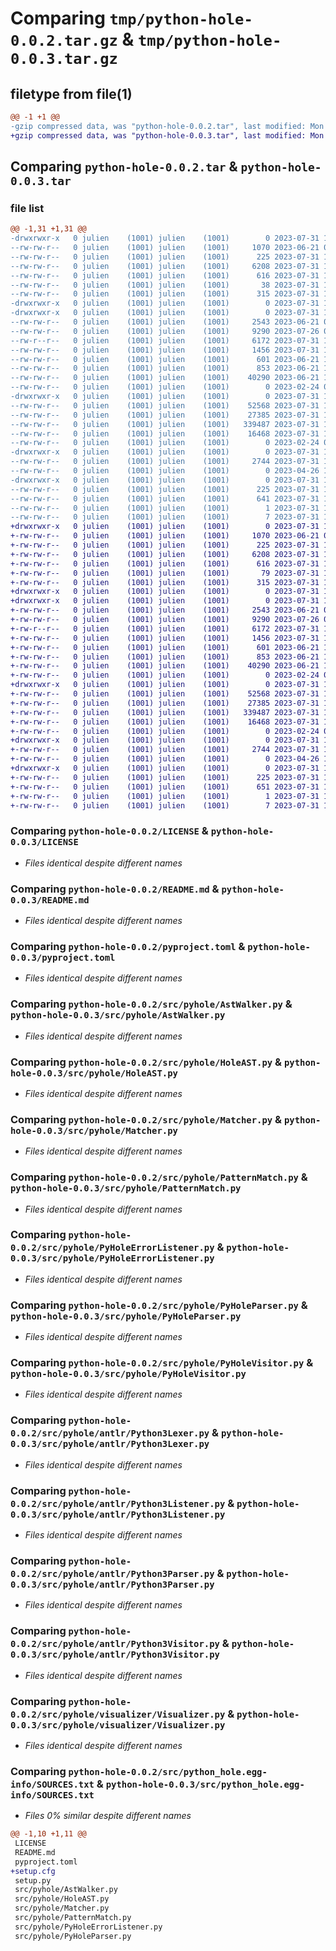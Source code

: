 # Comparing `tmp/python-hole-0.0.2.tar.gz` & `tmp/python-hole-0.0.3.tar.gz`

## filetype from file(1)

```diff
@@ -1 +1 @@
-gzip compressed data, was "python-hole-0.0.2.tar", last modified: Mon Jul 31 13:18:55 2023, max compression
+gzip compressed data, was "python-hole-0.0.3.tar", last modified: Mon Jul 31 13:21:04 2023, max compression
```

## Comparing `python-hole-0.0.2.tar` & `python-hole-0.0.3.tar`

### file list

```diff
@@ -1,31 +1,31 @@
-drwxrwxr-x   0 julien    (1001) julien    (1001)        0 2023-07-31 13:18:55.068118 python-hole-0.0.2/
--rw-rw-r--   0 julien    (1001) julien    (1001)     1070 2023-06-21 07:56:44.000000 python-hole-0.0.2/LICENSE
--rw-rw-r--   0 julien    (1001) julien    (1001)      225 2023-07-31 13:18:55.068118 python-hole-0.0.2/PKG-INFO
--rw-rw-r--   0 julien    (1001) julien    (1001)     6208 2023-07-31 12:49:54.000000 python-hole-0.0.2/README.md
--rw-rw-r--   0 julien    (1001) julien    (1001)      616 2023-07-31 12:10:55.000000 python-hole-0.0.2/pyproject.toml
--rw-rw-r--   0 julien    (1001) julien    (1001)       38 2023-07-31 13:18:55.068118 python-hole-0.0.2/setup.cfg
--rw-rw-r--   0 julien    (1001) julien    (1001)      315 2023-07-31 13:14:19.000000 python-hole-0.0.2/setup.py
-drwxrwxr-x   0 julien    (1001) julien    (1001)        0 2023-07-31 13:18:55.064118 python-hole-0.0.2/src/
-drwxrwxr-x   0 julien    (1001) julien    (1001)        0 2023-07-31 13:18:55.064118 python-hole-0.0.2/src/pyhole/
--rw-rw-r--   0 julien    (1001) julien    (1001)     2543 2023-06-21 08:13:50.000000 python-hole-0.0.2/src/pyhole/AstWalker.py
--rw-rw-r--   0 julien    (1001) julien    (1001)     9290 2023-07-26 08:26:03.000000 python-hole-0.0.2/src/pyhole/HoleAST.py
--rw-r--r--   0 julien    (1001) julien    (1001)     6172 2023-07-31 12:58:23.000000 python-hole-0.0.2/src/pyhole/Matcher.py
--rw-rw-r--   0 julien    (1001) julien    (1001)     1456 2023-07-31 13:01:16.000000 python-hole-0.0.2/src/pyhole/PatternMatch.py
--rw-rw-r--   0 julien    (1001) julien    (1001)      601 2023-06-21 11:52:40.000000 python-hole-0.0.2/src/pyhole/PyHoleErrorListener.py
--rw-rw-r--   0 julien    (1001) julien    (1001)      853 2023-06-21 11:52:56.000000 python-hole-0.0.2/src/pyhole/PyHoleParser.py
--rw-rw-r--   0 julien    (1001) julien    (1001)    40290 2023-06-21 12:19:25.000000 python-hole-0.0.2/src/pyhole/PyHoleVisitor.py
--rw-rw-r--   0 julien    (1001) julien    (1001)        0 2023-02-24 09:46:45.000000 python-hole-0.0.2/src/pyhole/__init__.py
-drwxrwxr-x   0 julien    (1001) julien    (1001)        0 2023-07-31 13:18:55.068118 python-hole-0.0.2/src/pyhole/antlr/
--rw-rw-r--   0 julien    (1001) julien    (1001)    52568 2023-07-31 13:03:11.000000 python-hole-0.0.2/src/pyhole/antlr/Python3Lexer.py
--rw-rw-r--   0 julien    (1001) julien    (1001)    27385 2023-07-31 13:03:11.000000 python-hole-0.0.2/src/pyhole/antlr/Python3Listener.py
--rw-rw-r--   0 julien    (1001) julien    (1001)   339487 2023-07-31 13:03:11.000000 python-hole-0.0.2/src/pyhole/antlr/Python3Parser.py
--rw-rw-r--   0 julien    (1001) julien    (1001)    16468 2023-07-31 13:03:11.000000 python-hole-0.0.2/src/pyhole/antlr/Python3Visitor.py
--rw-rw-r--   0 julien    (1001) julien    (1001)        0 2023-02-24 09:53:34.000000 python-hole-0.0.2/src/pyhole/antlr/__init__.py
-drwxrwxr-x   0 julien    (1001) julien    (1001)        0 2023-07-31 13:18:55.068118 python-hole-0.0.2/src/pyhole/visualizer/
--rw-rw-r--   0 julien    (1001) julien    (1001)     2744 2023-07-31 13:01:44.000000 python-hole-0.0.2/src/pyhole/visualizer/Visualizer.py
--rw-rw-r--   0 julien    (1001) julien    (1001)        0 2023-04-26 13:22:46.000000 python-hole-0.0.2/src/pyhole/visualizer/__init__.py
-drwxrwxr-x   0 julien    (1001) julien    (1001)        0 2023-07-31 13:18:55.068118 python-hole-0.0.2/src/python_hole.egg-info/
--rw-rw-r--   0 julien    (1001) julien    (1001)      225 2023-07-31 13:18:55.000000 python-hole-0.0.2/src/python_hole.egg-info/PKG-INFO
--rw-rw-r--   0 julien    (1001) julien    (1001)      641 2023-07-31 13:18:55.000000 python-hole-0.0.2/src/python_hole.egg-info/SOURCES.txt
--rw-rw-r--   0 julien    (1001) julien    (1001)        1 2023-07-31 13:18:55.000000 python-hole-0.0.2/src/python_hole.egg-info/dependency_links.txt
--rw-rw-r--   0 julien    (1001) julien    (1001)        7 2023-07-31 13:18:55.000000 python-hole-0.0.2/src/python_hole.egg-info/top_level.txt
+drwxrwxr-x   0 julien    (1001) julien    (1001)        0 2023-07-31 13:21:04.522018 python-hole-0.0.3/
+-rw-rw-r--   0 julien    (1001) julien    (1001)     1070 2023-06-21 07:56:44.000000 python-hole-0.0.3/LICENSE
+-rw-rw-r--   0 julien    (1001) julien    (1001)      225 2023-07-31 13:21:04.522018 python-hole-0.0.3/PKG-INFO
+-rw-rw-r--   0 julien    (1001) julien    (1001)     6208 2023-07-31 12:49:54.000000 python-hole-0.0.3/README.md
+-rw-rw-r--   0 julien    (1001) julien    (1001)      616 2023-07-31 12:10:55.000000 python-hole-0.0.3/pyproject.toml
+-rw-rw-r--   0 julien    (1001) julien    (1001)       79 2023-07-31 13:21:04.522018 python-hole-0.0.3/setup.cfg
+-rw-rw-r--   0 julien    (1001) julien    (1001)      315 2023-07-31 13:21:03.000000 python-hole-0.0.3/setup.py
+drwxrwxr-x   0 julien    (1001) julien    (1001)        0 2023-07-31 13:21:04.522018 python-hole-0.0.3/src/
+drwxrwxr-x   0 julien    (1001) julien    (1001)        0 2023-07-31 13:21:04.522018 python-hole-0.0.3/src/pyhole/
+-rw-rw-r--   0 julien    (1001) julien    (1001)     2543 2023-06-21 08:13:50.000000 python-hole-0.0.3/src/pyhole/AstWalker.py
+-rw-rw-r--   0 julien    (1001) julien    (1001)     9290 2023-07-26 08:26:03.000000 python-hole-0.0.3/src/pyhole/HoleAST.py
+-rw-r--r--   0 julien    (1001) julien    (1001)     6172 2023-07-31 12:58:23.000000 python-hole-0.0.3/src/pyhole/Matcher.py
+-rw-rw-r--   0 julien    (1001) julien    (1001)     1456 2023-07-31 13:01:16.000000 python-hole-0.0.3/src/pyhole/PatternMatch.py
+-rw-rw-r--   0 julien    (1001) julien    (1001)      601 2023-06-21 11:52:40.000000 python-hole-0.0.3/src/pyhole/PyHoleErrorListener.py
+-rw-rw-r--   0 julien    (1001) julien    (1001)      853 2023-06-21 11:52:56.000000 python-hole-0.0.3/src/pyhole/PyHoleParser.py
+-rw-rw-r--   0 julien    (1001) julien    (1001)    40290 2023-06-21 12:19:25.000000 python-hole-0.0.3/src/pyhole/PyHoleVisitor.py
+-rw-rw-r--   0 julien    (1001) julien    (1001)        0 2023-02-24 09:46:45.000000 python-hole-0.0.3/src/pyhole/__init__.py
+drwxrwxr-x   0 julien    (1001) julien    (1001)        0 2023-07-31 13:21:04.522018 python-hole-0.0.3/src/pyhole/antlr/
+-rw-rw-r--   0 julien    (1001) julien    (1001)    52568 2023-07-31 13:03:11.000000 python-hole-0.0.3/src/pyhole/antlr/Python3Lexer.py
+-rw-rw-r--   0 julien    (1001) julien    (1001)    27385 2023-07-31 13:03:11.000000 python-hole-0.0.3/src/pyhole/antlr/Python3Listener.py
+-rw-rw-r--   0 julien    (1001) julien    (1001)   339487 2023-07-31 13:03:11.000000 python-hole-0.0.3/src/pyhole/antlr/Python3Parser.py
+-rw-rw-r--   0 julien    (1001) julien    (1001)    16468 2023-07-31 13:03:11.000000 python-hole-0.0.3/src/pyhole/antlr/Python3Visitor.py
+-rw-rw-r--   0 julien    (1001) julien    (1001)        0 2023-02-24 09:53:34.000000 python-hole-0.0.3/src/pyhole/antlr/__init__.py
+drwxrwxr-x   0 julien    (1001) julien    (1001)        0 2023-07-31 13:21:04.522018 python-hole-0.0.3/src/pyhole/visualizer/
+-rw-rw-r--   0 julien    (1001) julien    (1001)     2744 2023-07-31 13:01:44.000000 python-hole-0.0.3/src/pyhole/visualizer/Visualizer.py
+-rw-rw-r--   0 julien    (1001) julien    (1001)        0 2023-04-26 13:22:46.000000 python-hole-0.0.3/src/pyhole/visualizer/__init__.py
+drwxrwxr-x   0 julien    (1001) julien    (1001)        0 2023-07-31 13:21:04.522018 python-hole-0.0.3/src/python_hole.egg-info/
+-rw-rw-r--   0 julien    (1001) julien    (1001)      225 2023-07-31 13:21:04.000000 python-hole-0.0.3/src/python_hole.egg-info/PKG-INFO
+-rw-rw-r--   0 julien    (1001) julien    (1001)      651 2023-07-31 13:21:04.000000 python-hole-0.0.3/src/python_hole.egg-info/SOURCES.txt
+-rw-rw-r--   0 julien    (1001) julien    (1001)        1 2023-07-31 13:21:04.000000 python-hole-0.0.3/src/python_hole.egg-info/dependency_links.txt
+-rw-rw-r--   0 julien    (1001) julien    (1001)        7 2023-07-31 13:21:04.000000 python-hole-0.0.3/src/python_hole.egg-info/top_level.txt
```

### Comparing `python-hole-0.0.2/LICENSE` & `python-hole-0.0.3/LICENSE`

 * *Files identical despite different names*

### Comparing `python-hole-0.0.2/README.md` & `python-hole-0.0.3/README.md`

 * *Files identical despite different names*

### Comparing `python-hole-0.0.2/pyproject.toml` & `python-hole-0.0.3/pyproject.toml`

 * *Files identical despite different names*

### Comparing `python-hole-0.0.2/src/pyhole/AstWalker.py` & `python-hole-0.0.3/src/pyhole/AstWalker.py`

 * *Files identical despite different names*

### Comparing `python-hole-0.0.2/src/pyhole/HoleAST.py` & `python-hole-0.0.3/src/pyhole/HoleAST.py`

 * *Files identical despite different names*

### Comparing `python-hole-0.0.2/src/pyhole/Matcher.py` & `python-hole-0.0.3/src/pyhole/Matcher.py`

 * *Files identical despite different names*

### Comparing `python-hole-0.0.2/src/pyhole/PatternMatch.py` & `python-hole-0.0.3/src/pyhole/PatternMatch.py`

 * *Files identical despite different names*

### Comparing `python-hole-0.0.2/src/pyhole/PyHoleErrorListener.py` & `python-hole-0.0.3/src/pyhole/PyHoleErrorListener.py`

 * *Files identical despite different names*

### Comparing `python-hole-0.0.2/src/pyhole/PyHoleParser.py` & `python-hole-0.0.3/src/pyhole/PyHoleParser.py`

 * *Files identical despite different names*

### Comparing `python-hole-0.0.2/src/pyhole/PyHoleVisitor.py` & `python-hole-0.0.3/src/pyhole/PyHoleVisitor.py`

 * *Files identical despite different names*

### Comparing `python-hole-0.0.2/src/pyhole/antlr/Python3Lexer.py` & `python-hole-0.0.3/src/pyhole/antlr/Python3Lexer.py`

 * *Files identical despite different names*

### Comparing `python-hole-0.0.2/src/pyhole/antlr/Python3Listener.py` & `python-hole-0.0.3/src/pyhole/antlr/Python3Listener.py`

 * *Files identical despite different names*

### Comparing `python-hole-0.0.2/src/pyhole/antlr/Python3Parser.py` & `python-hole-0.0.3/src/pyhole/antlr/Python3Parser.py`

 * *Files identical despite different names*

### Comparing `python-hole-0.0.2/src/pyhole/antlr/Python3Visitor.py` & `python-hole-0.0.3/src/pyhole/antlr/Python3Visitor.py`

 * *Files identical despite different names*

### Comparing `python-hole-0.0.2/src/pyhole/visualizer/Visualizer.py` & `python-hole-0.0.3/src/pyhole/visualizer/Visualizer.py`

 * *Files identical despite different names*

### Comparing `python-hole-0.0.2/src/python_hole.egg-info/SOURCES.txt` & `python-hole-0.0.3/src/python_hole.egg-info/SOURCES.txt`

 * *Files 0% similar despite different names*

```diff
@@ -1,10 +1,11 @@
 LICENSE
 README.md
 pyproject.toml
+setup.cfg
 setup.py
 src/pyhole/AstWalker.py
 src/pyhole/HoleAST.py
 src/pyhole/Matcher.py
 src/pyhole/PatternMatch.py
 src/pyhole/PyHoleErrorListener.py
 src/pyhole/PyHoleParser.py
```

